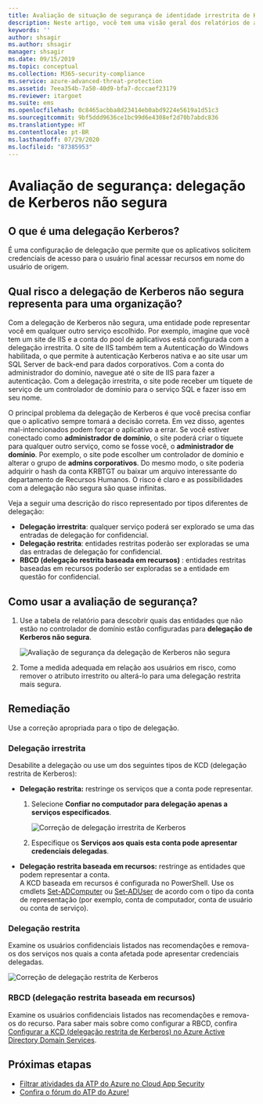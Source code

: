 ```yaml
---
title: Avaliação de situação de segurança de identidade irrestrita de Kerberos da Proteção Avançada contra Ameaças do Azure
description: Neste artigo, você tem uma visão geral dos relatórios de avaliação da situação de segurança de identidade irrestrita de Kerberos da ATP do Azure.
keywords: ''
author: shsagir
ms.author: shsagir
manager: shsagir
ms.date: 09/15/2019
ms.topic: conceptual
ms.collection: M365-security-compliance
ms.service: azure-advanced-threat-protection
ms.assetid: 7eea354b-7a50-40d9-bfa7-dcccaef23179
ms.reviewer: itargoet
ms.suite: ems
ms.openlocfilehash: 0c8465acbba8d23414eb0abd9224e5619a1d51c3
ms.sourcegitcommit: 9bf5ddd9636ce1bc99d6e4308ef2d70b7abdc836
ms.translationtype: HT
ms.contentlocale: pt-BR
ms.lasthandoff: 07/29/2020
ms.locfileid: "87385953"
---
```

# <a name="security-assessment-unsecure-kerberos-delegation"></a>Avaliação de segurança: delegação de Kerberos não segura

## <a name="what-is-kerberos-delegation"></a>O que é uma delegação Kerberos?

É uma configuração de delegação que permite que os aplicativos solicitem credenciais de acesso para o usuário final acessar recursos em nome do usuário de origem.

## <a name="what-risk-does-unsecure-kerberos-delegation-pose-to-an-organization"></a>Qual risco a delegação de Kerberos não segura representa para uma organização?

Com a delegação de Kerberos não segura, uma entidade pode representar você em qualquer outro serviço escolhido. Por exemplo, imagine que você tem um site de IIS e a conta do pool de aplicativos está configurada com a delegação irrestrita. O site de IIS também tem a Autenticação do Windows habilitada, o que permite à autenticação Kerberos nativa e ao site usar um SQL Server de back-end para dados corporativos. Com a conta do administrador do domínio, navegue até o site de IIS para fazer a autenticação. Com a delegação irrestrita, o site pode receber um tíquete de serviço de um controlador de domínio para o serviço SQL e fazer isso em seu nome.

O principal problema da delegação de Kerberos é que você precisa confiar que o aplicativo sempre tomará a decisão correta. Em vez disso, agentes mal-intencionados podem forçar o aplicativo a errar. Se você estiver conectado como **administrador de domínio**, o site poderá criar o tíquete para qualquer outro serviço, como se fosse você, o **administrador de domínio**. Por exemplo, o site pode escolher um controlador de domínio e alterar o grupo de **admins corporativos**. Do mesmo modo, o site poderia adquirir o hash da conta KRBTGT ou baixar um arquivo interessante do departamento de Recursos Humanos. O risco é claro e as possibilidades com a delegação não segura são quase infinitas.

Veja a seguir uma descrição do risco representado por tipos diferentes de delegação:

- **Delegação irrestrita**: qualquer serviço poderá ser explorado se uma das entradas de delegação for confidencial.
- **Delegação restrita**: entidades restritas poderão ser exploradas se uma das entradas de delegação for confidencial.
- **RBCD (delegação restrita baseada em recursos)** : entidades restritas baseadas em recursos poderão ser exploradas se a entidade em questão for confidencial.

## <a name="how-do-i-use-this-security-assessment"></a>Como usar a avaliação de segurança?

1. Use a tabela de relatório para descobrir quais das entidades que não estão no controlador de domínio estão configuradas para **delegação de Kerberos não segura**.

    ![Avaliação de segurança da delegação de Kerberos não segura](media/atp-cas-isp-kerberos-delegation-2.png)
1. Tome a medida adequada em relação aos usuários em risco, como remover o atributo irrestrito ou alterá-lo para uma delegação restrita mais segura.

## <a name="remediation"></a>Remediação

Use a correção apropriada para o tipo de delegação.

### <a name="unconstrained-delegation"></a>Delegação irrestrita

Desabilite a delegação ou use um dos seguintes tipos de KCD (delegação restrita de Kerberos):

- **Delegação restrita:** restringe os serviços que a conta pode representar.

    1. Selecione **Confiar no computador para delegação apenas a serviços especificados**.

        ![Correção de delegação irrestrita de Kerberos](media/atp-cas-isp-unconstrained-kerberos-1.png)

    2. Especifique os **Serviços aos quais esta conta pode apresentar credenciais delegadas**.

- **Delegação restrita baseada em recursos:** restringe as entidades que podem representar a conta.  
A KCD baseada em recursos é configurada no PowerShell. Use os cmdlets [Set-ADComputer](/powershell/module/addsadministration/set-adcomputer?view=win10-ps) ou [Set-ADUser](/powershell/module/addsadministration/set-aduser?view=win10-ps) de acordo com o tipo da conta de representação (por exemplo, conta de computador, conta de usuário ou conta de serviço).

### <a name="constrained-delegation"></a>Delegação restrita

Examine os usuários confidenciais listados nas recomendações e remova-os dos serviços nos quais a conta afetada pode apresentar credenciais delegadas.

![Correção de delegação restrita de Kerberos](media/atp-cas-isp-unconstrained-kerberos-2.png)

### <a name="resource-based-constrained-delegation-rbcd"></a>RBCD (delegação restrita baseada em recursos)

Examine os usuários confidenciais listados nas recomendações e remova-os do recurso. Para saber mais sobre como configurar a RBCD, confira [Configurar a KCD (delegação restrita de Kerberos) no Azure Active Directory Domain Services](/azure/active-directory-domain-services/deploy-kcd).

## <a name="next-steps"></a>Próximas etapas

- [Filtrar atividades da ATP do Azure no Cloud App Security](atp-activities-filtering-mcas.md)
- [Confira o fórum do ATP do Azure!](https://aka.ms/azureatpcommunity)
